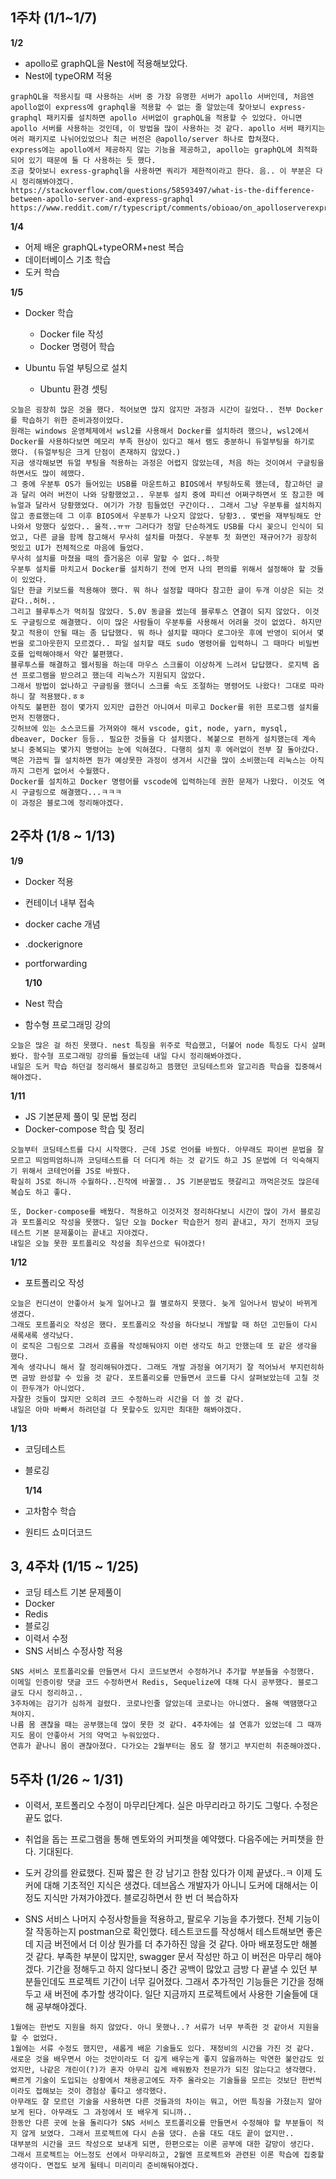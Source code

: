 ## 1주차 (1/1~1/7)

**1/2**

- apollo로 graphQL을 Nest에 적용해보았다.
- Nest에 typeORM 적용

```
graphQL을 적용시킬 때 사용하는 서버 중 가장 유명한 서버가 apollo 서버인데, 처음엔 apollo없이 express에 graphql을 적용할 수 없는 줄 알았는데 찾아보니 express-graphql 패키지를 설치하면 apollo 서버없이 graphQL을 적용할 수 있었다. 아니면 apollo 서버를 사용하는 것인데, 이 방법을 많이 사용하는 것 같다. apollo 서버 패키지는 여러 패키지로 나뉘어있었으나 최근 버전은 @apollo/server 하나로 합쳐졌다.
express에는 apollo에서 제공하지 않는 기능을 제공하고, apollo는 graphQL에 최적화 되어 있기 때문에 둘 다 사용하는 듯 했다.
조금 찾아보니 exress-graphql을 사용하면 쿼리가 제한적이라고 한다. 음.. 이 부분은 다시 정리해봐야겠다.
https://stackoverflow.com/questions/58593497/what-is-the-difference-between-apollo-server-and-express-graphql
https://www.reddit.com/r/typescript/comments/obioao/on_apolloserverexpress_vs_expressgraphql_summer/

```

**1/4**

- 어제 배운 graphQL+typeORM+nest 복습
- 데이터베이스 기초 학습
- 도커 학습

**1/5**

- Docker 학습

  - Docker file 작성
  - Docker 명령어 학습

- Ubuntu 듀얼 부팅으로 설치
  - Ubuntu 환경 셋팅

```
오늘은 굉장히 많은 것을 했다. 적어보면 많지 않지만 과정과 시간이 길었다.. 전부 Docker를 학습하기 위한 준비과정이었다.
원래는 windows 운영체제에서 wsl2를 사용해서 Docker를 설치하려 했으나, wsl2에서 Docker를 사용하다보면 메모리 부족 현상이 있다고 해서 램도 충분하니 듀얼부팅을 하기로 했다. (듀얼부팅은 크게 단점이 존재하지 않았다.)
지금 생각해보면 듀얼 부팅을 적용하는 과정은 어렵지 않았는데, 처음 하는 것이여서 구글링을 하면서도 많이 헤맸다.
그 중에 우분투 OS가 들어있는 USB를 마운트하고 BIOS에서 부팅하도록 했는데, 참고하던 글과 달리 여러 버전이 나와 당황했었고.. 우분투 설치 중에 파티션 어쩌구하면서 또 참고한 메뉴얼과 달라서 당황했었다. 여기가 가장 힘들었던 구간이다.. 그래서 그냥 우분투를 설치하지 않고 종료했는데 그 이후 BIOS에서 우분투가 나오지 않았다. 당황3.. 몇번을 재부팅해도 안나와서 망했다 싶었다.. 울적..ㅠㅠ 그러다가 정말 단순하게도 USB를 다시 꽂으니 인식이 되었고, 다른 글을 함께 참고해서 무사히 설치를 마쳤다. 우분투 첫 화면인 재규어?가 굉장히 멋있고 UI가 전체적으로 마음에 들었다.
무사히 설치를 마쳤을 때의 즐거움은 이루 말할 수 없다..하핫
우분투 설치를 마치고서 Docker를 설치하기 전에 먼저 나의 편의를 위해서 설정해야 할 것들이 있었다.
일단 한글 키보드를 적용해야 했다. 뭐 하나 설정할 때마다 참고한 글이 두개 이상은 되는 것 같다..허허..
그리고 블루투스가 먹히질 않았다. 5.0V 동글을 썼는데 블루투스 연결이 되지 않았다. 이것도 구글링으로 해결했다. 이미 많은 사람들이 우분투를 사용해서 어려울 것이 없었다. 하지만 찾고 적용이 안될 때는 좀 답답했다. 뭐 하나 설치할 때마다 로그아웃 후에 반영이 되어서 몇 번을 로그아웃한지 모르겠다.. 파일 설치할 때도 sudo 명령어를 입력하니 그 때마다 비밀번호를 입력해야해서 약간 불편했다.
블루투스를 해결하고 웹서핑을 하는데 마우스 스크롤이 이상하게 느려서 답답했다. 로지텍 옵션 프로그램을 받으려고 했는데 리눅스가 지원되지 않았다.
그래서 방법이 없나하고 구글링을 했더니 스크롤 속도 조절하는 명령어도 나왔다! 그대로 따라하니 잘 적용됐다.ㅎㅎ
아직도 불편한 점이 몇가지 있지만 급한건 아니여서 미루고 Docker를 위한 프로그램 설치를 먼저 진행했다.
깃허브에 있는 소스코드를 가져와야 해서 vscode, git, node, yarn, mysql, dbeaver, Docker 등등.. 필요한 것들을 다 설치했다. 복붙으로 편하게 설치했는데 계속 보니 중복되는 몇가지 명령어는 눈에 익혀졌다. 다행히 설치 후 에러없이 전부 잘 돌아갔다. 맥은 가끔씩 뭘 설치하면 뭔가 예상못한 과정이 생겨서 시간을 많이 소비했는데 리눅스는 아직까지 그런게 없어서 수월했다.
Docker를 설치하고 Docker 명령어를 vscode에 입력하는데 권한 문제가 나왔다. 이것도 역시 구글링으로 해결했다...ㅋㅋㅋ
이 과정은 블로그에 정리해야겠다.

```

## 2주차 (1/8 ~ 1/13)

**1/9**

- Docker 적용
- 컨테이너 내부 접속
- docker cache 개념
- .dockerignore
- portforwarding

  **1/10**

- Nest 학습
- 함수형 프로그래밍 강의

```
오늘은 많은 걸 하진 못했다. nest 특징을 위주로 학습했고, 더불어 node 특징도 다시 살펴봤다. 함수형 프로그래밍 강의를 들었는데 내일 다시 정리해봐야겠다.
내일은 도커 학습 하던걸 정리해서 블로깅하고 뜸했던 코딩테스트와 알고리즘 학습을 집중해서 해야겠다.
```

**1/11**

- JS 기본문제 풀이 및 문법 정리
- Docker-compose 학습 및 정리

```
오늘부터 코딩테스트를 다시 시작했다. 근데 JS로 언어를 바꿨다. 아무래도 파이썬 문법을 잘 모르고 띄엄띄엄하니까 코딩테스트를 더 더디게 하는 것 같기도 하고 JS 문법에 더 익숙해지기 위해서 코테언어를 JS로 바꿨다.
확실히 JS로 하니까 수월하다..진작에 바꿀껄.. JS 기본문법도 헷갈리고 까먹은것도 많은데 복습도 하고 좋다.

또, Docker-compose를 배웠다. 적용하고 이것저것 정리하다보니 시간이 많이 가서 블로깅과 포트폴리오 작성을 못했다. 일단 오늘 Docker 학습한거 정리 끝내고, 자기 전까지 코딩테스트 기본 문제풀이는 끝내고 자야겠다.
내일은 오늘 못한 포트폴리오 작성을 최우선으로 둬야겠다!
```

**1/12**

- 포트폴리오 작성

```
오늘은 컨디션이 안좋아서 늦게 일어나고 뭘 별로하지 못했다. 늦게 일어나서 밤낮이 바뀌게 생겼다.
그래도 포트폴리오 작성은 했다. 포트폴리오 작성을 하다보니 개발할 때 하던 고민들이 다시 새록새록 생각났다.
이 로직은 그림으로 그려서 흐름을 작성해둬야지 이런 생각도 하고 안했는데 또 같은 생각을 했다.
계속 생각나니 해서 잘 정리해둬야겠다. 그래도 개발 과정을 여기저기 잘 적어놔서 부지런히하면 금방 완성할 수 있을 것 같다. 포트폴리오를 만들면서 코드를 다시 살펴보았는데 고칠 것이 한두개가 아니었다.
자잘한 것들이 많지만 오히려 코드 수정하느라 시간을 더 쓸 것 같다.
내일은 아마 바빠서 하려던걸 다 못할수도 있지만 최대한 해봐야겠다.
```

**1/13**

- 코딩테스트
- 블로깅

  **1/14**

- 고차함수 학습
- 원티드 쇼미더코드

## 3, 4주차 (1/15 ~ 1/25)

- 코딩 테스트 기본 문제풀이
- Docker
- Redis
- 블로깅
- 이력서 수정
- SNS 서비스 수정사항 적용

```
SNS 서비스 포트폴리오를 만들면서 다시 코드보면서 수정하거나 추가할 부분들을 수정했다.
이메일 인증이랑 댓글 코드 수정하면서 Redis, Sequelize에 대해 다시 공부했다. 블로그 글도 다시 정리하고..
3주차에는 감기가 심하게 걸렸다. 코로나인줄 알았는데 코로나는 아니였다. 올해 액땜했다고 쳐야지.
나름 몸 괜찮을 때는 공부했는데 많이 못한 것 같다. 4주차에는 설 연휴가 있었는데 그 때까지도 몸이 안좋아서 거의 약먹고 누워있었다.
연휴가 끝나니 몸이 괜찮아졌다. 다가오는 2월부터는 몸도 잘 챙기고 부지런히 취준해야겠다.
```

## 5주차 (1/26 ~ 1/31)

- 이력서, 포트폴리오 수정이 마무리단계다. 실은 마무리라고 하기도 그렇다. 수정은 끝도 없다.
- 취업을 돕는 프로그램을 통해 멘토와의 커피챗을 예약했다. 다음주에는 커피챗을 한다. 기대된다.

- 도커 강의를 완료했다. 진짜 짧은 한 강 남기고 한참 있다가 이제 끝냈다..ㅋ
  이제 도커에 대해 기초적인 지식은 생겼다. 데브옵스 개발자가 아니니 도커에 대해서는 이정도 지식만 가져가야겠다.
  블로깅하면서 한 번 더 복습하자

- SNS 서비스 나머지 수정사항들을 적용하고, 팔로우 기능을 추가했다. 전체 기능이 잘 작동하는지 postman으로 확인했다.
  테스트코드를 작성해서 테스트해보면 좋은데 지금 버전에서 더 이상 뭔가를 더 추가하진 않을 것 같다. 아마 배포정도만 해볼 것 같다.
  부족한 부분이 많지만, swagger 문서 작성만 하고 이 버전은 마무리 해야겠다.
  기간을 정해두고 하지 않다보니 중간 공백이 많았고 금방 다 끝낼 수 있던 부분들인데도 프로젝트 기간이 너무 길어졌다.
  그래서 추가적인 기능들은 기간을 정해두고 새 버전에 추가할 생각이다. 일단 지금까지 프로젝트에서 사용한 기술들에 대해 공부해야겠다.

```
1월에는 한번도 지원을 하지 않았다. 아니 못했나..? 서류가 너무 부족한 것 같아서 지원을 할 수 없었다.
1월에는 서류 수정도 했지만, 새롭게 배운 기술들도 있다. 재정비의 시간을 가진 것 같다.
새로운 것을 배우면서 아는 것만이라도 더 깊게 배우는게 좋지 않을까하는 막연한 불안감도 있었지만, 나같은 개린이(?)가 혼자 아무리 깊게 배워봤자 전문가가 되진 않는다고 생각했다.
빠르게 기술이 도입되는 상황에서 채용공고에도 자주 올라오는 기술들을 모르는 것보단 한번씩이라도 접해보는 것이 경험상 좋다고 생각했다.
아무래도 잘 모르던 기술을 사용하면 다른 것들과의 차이는 뭐고, 어떤 특징을 가졌는지 알아보게 된다. 아무래도 그 과정에서 또 배우게 되니까..
한동안 다른 곳에 눈을 돌리다가 SNS 서비스 포트폴리오를 만들면서 수정해야 할 부분들이 적지 않게 보였다. 그래서 프로젝트에 다시 손을 댔다. 손을 대도 대도 끝이 없지만..
대부분의 시간을 코드 작성으로 보내게 되면, 한편으로는 이론 공부에 대한 갈망이 생긴다. 그래서 프로젝트는 어느정도 선에서 마무리하고, 2월엔 프로젝트와 관련된 이론 학습에 집중할 생각이다. 면접도 보게 될테니 미리미리 준비해둬야겠다.
```
